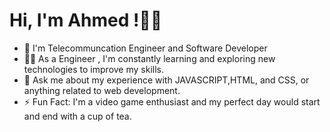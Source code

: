 
# Hi, I'm Ahmed !👋🏼

- 🏢 I'm Telecommuncation Engineer and Software Developer 
- 👨‍💻 As a Engineer , I'm constantly learning and exploring new technologies to improve my skills.
- 💬 Ask me about my experience with JAVASCRIPT,HTML, and CSS, or anything related to web development.
- ⚡ Fun Fact: I'm a video game enthusiast and my perfect day would start and end with a cup of tea.
  

